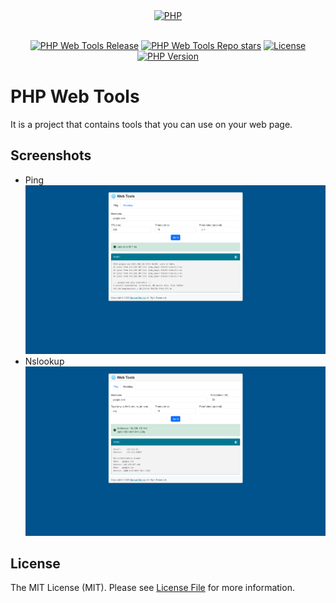<div align="center" dir="auto">
    <a href="https://php.net">
        <img alt="PHP" src="https://www.php.net/images/logos/new-php-logo.svg" width="150">
    </a>
</div>
<br>
<p align="center">
<a href="https://github.com/berkanumutlu/php-web-tools/releases/tag/v1.0.0" target="_blank" rel="nofollow"><img src="https://img.shields.io/github/v/release/berkanumutlu/php-web-tools?logo=github" alt="PHP Web Tools Release"></a>
<a href="https://github.com/berkanumutlu/php-web-tools/stargazers" rel="nofollow"><img src="https://img.shields.io/github/stars/berkanumutlu/php-web-tools?style=flat&logo=github" alt="PHP Web Tools Repo stars"></a>
<a href="https://github.com/berkanumutlu/php-web-tools/blob/master/LICENSE" target="_blank" rel="nofollow"><img src="https://img.shields.io/github/license/berkanumutlu/laravel-example-app" alt="License"></a>
<a href="https://www.php.net/releases/5_6_0.php" target="_blank" rel="nofollow"><img src="https://img.shields.io/badge/PHP->=v5.6-777BB4?logo=php&logoColor=white&labelColor=777BB4" alt="PHP Version"></a>
</p>

# PHP Web Tools

It is a project that contains tools that you can use on your web page.

## Screenshots

- Ping
![screenshot01-ping-form](screenshots/ping.png)
- Nslookup
![screenshot01-nslookup-form](screenshots/nslookup.png)

## License

The MIT License (MIT). Please see [License File](LICENSE) for more information.